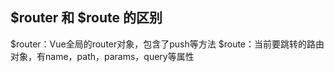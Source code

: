 ## $router 和 $route 的区别
$router：Vue全局的router对象，包含了push等方法
$route：当前要跳转的路由对象，有name，path，params，query等属性